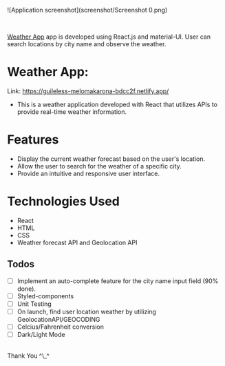 ![Application screenshot](screenshot/Screenshot 0.png)

<br/>

[Weather App](https://guileless-melomakarona-bdcc2f.netlify.app/) app is developed using React.js and material-UI. User can search locations by city name and observe the weather.

# Weather App:

Link: https://guileless-melomakarona-bdcc2f.netlify.app/

- This is a weather application developed with React that utilizes APIs to provide real-time weather information.

# Features
- Display the current weather forecast based on the user's location.
- Allow the user to search for the weather of a specific city.
- Provide an intuitive and responsive user interface.

# Technologies Used
- React
- HTML
- CSS
- Weather forecast API and Geolocation API

## Todos

- [ ] Implement an auto-complete feature for the city name input field (90% done).
- [ ] Styled-components
- [ ] Unit Testing
- [ ] On launch, find user location weather by utilizing GeolocationAPI/GEOCODING
- [ ] Celcius/Fahrenheit conversion
- [ ] Dark/Light Mode

<br/>
Thank You ^\_^
